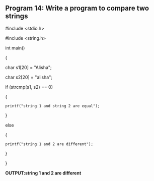 ## Program 14: Write a program to compare two strings

#include <stdio.h>

#include <string.h>

int main()

{

  char s1[20] = "Alisha";
  
  char s2[20] = "alisha";
 
  if (strcmp(s1, s2) == 0) 
  
  {
  
    printf("string 1 and string 2 are equal");
    
  }
  
  else 
  
  {
  
    printf("string 1 and 2 are different");
    
  }
  
}

**OUTPUT:string 1 and 2 are different**

